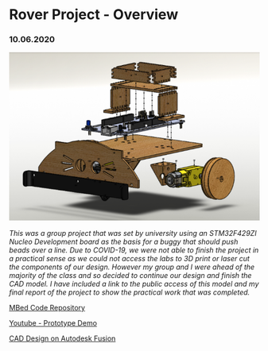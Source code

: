 <h1> Rover Project - Overview </h1>

<h3> 10.06.2020 </h3>

<img src="https://github.com/chellij/RIJ-Portfolio/blob/master/3.%20Rover%20Project/Solidworks%20Exploded%20Diagram.png" width="600">

*This was a group project that was set by university using an STM32F429ZI Nucleo
Development board as the basis for a buggy that should push beads over a line. Due to
COVID-19, we were not able to finish the project in a practical sense as we could not access
the labs to 3D print or laser cut the components of our design. However my group and I
were ahead of the majority of the class and so decided to continue our design and finish
the CAD model. I have included a link to the public access of this model and my final report
of the project to show the practical work that was completed.*

[MBed Code Repository](https://jaffacat@os.mbed.com/users/jaffacat/code/BuggyDesign/)

[Youtube - Prototype Demo](https://www.youtube.com/watch?v=dmspv1YI-D4&feature=youtu.be)

[CAD Design on Autodesk Fusion](https://students5859.autodesk360.com/g/shares/SH56a43QTfd62c1cd968c333b426d042c16f)

